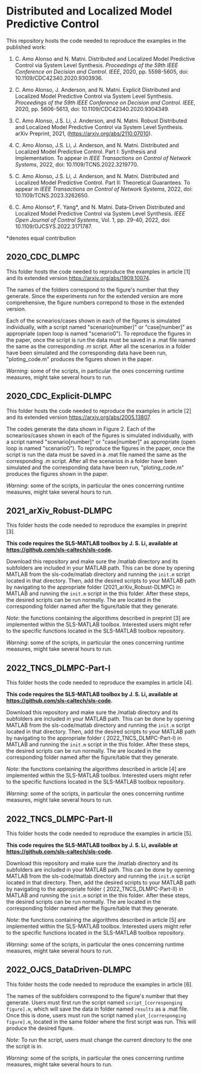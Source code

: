 # Distributed and Localized Model Predictive Control

This repository hosts the code needed to reproduce the examples in the published work:

1. C. Amo Alonso and N. Matni. Distributed and Localized Model Predictive Control via System Level Synthesis. _Proceedings of the 59th IEEE Conference on Decision and Control. IEEE_, 2020, pp. 5598-5605, doi: 10.1109/CDC42340.2020.9303936.

2. C. Amo Alonso, J. Anderson, and N. Matni. Explicit Distributed and Localized Model Predictive Control via System Level Synthesis. _Proceedings of the 59th IEEE Conference on Decision and Control. IEEE_, 2020, pp. 5606-5613, doi: 10.1109/CDC42340.2020.9304349.

3. C. Amo Alonso, J.S. Li, J. Anderson, and N. Matni. Robust Distributed and Localized Model Predictive Control via System Level Synthesis. arXiv Preprint, 2021, (https://arxiv.org/abs/2110.07010).

4. C. Amo Alonso, J.S. Li, J. Anderson, and N. Matni. Distributed and Localized Model Predictive Control. Part I: Synthesis and Implementation. To appear in _IEEE Transactions on Control of Network Systems_, 2022, doi: 10.1109/TCNS.2022.3219770.

5. C. Amo Alonso, J.S. Li, J. Anderson, and N. Matni. Distributed and Localized Model Predictive Control. Part II: Theoretical Guarantees. To appear in _IEEE Transactions on Control of Network Systems_, 2022, doi: 10.1109/TCNS.2023.3262650.

6. C. Amo Alonso*, F. Yang*, and N. Matni. Data-Driven Distributed and Localized Model Predictive Control via System Level Synthesis. _IEEE Open Journal of Control Systems_, Vol. 1, pp. 29-40, 2022, doi: 10.1109/OJCSYS.2022.3171787.

*denotes equal contribution

## 2020_CDC_DLMPC

This folder hosts the code needed to reproduce the examples in article [1] and its extended version https://arxiv.org/abs/1909.10074. 

The names of the folders correspond to the figure's number that they generate. Since the experiments run for the extended version are more comprehensive, the figure numbers correpond to those in the extended version. 

Each of the scnearios/cases shown in each of the figures is simulated individually, with a script named "scenario[number]" or "case[number]" as appropriate (open loop is named "scenario0"). To reproduce the figures in the paper, once the script is run the data must be saved in a .mat file named the same as the corresponding .m script. After all the scenarios in a folder have been simulated and the corresponding data have been run, "ploting_code.m" produces the figures shown in the paper.  

*Warning*: some of the scripts, in particular the ones concerning runtime measures, might take several hours to run.

## 2020_CDC_Explicit-DLMPC

This folder hosts the code needed to reproduce the examples in article [2] and its extended version https://arxiv.org/abs/2005.13807. 

The codes generate the data shown in Figure 2. Each of the scnearios/cases shown in each of the figures is simulated individually, with a script named "scenario[number]" or "case[number]" as appropriate (open loop is named "scenario0"). To reproduce the figures in the paper, once the script is run the data must be saved in a .mat file named the same as the corresponding .m script. After all the scenarios in a folder have been simulated and the corresponding data have been run, "ploting_code.m" produces the figures shown in the paper.  

*Warning*: some of the scripts, in particular the ones concerning runtime measures, might take several hours to run.

## 2021_arXiv_Robust-DLMPC

This folder hosts the code needed to reproduce the examples in preprint [3].

**This code requires the SLS-MATLAB toolbox by J. S. Li, available at https://github.com/sls-caltech/sls-code.** 

Download this repository and make sure the /matlab directory and its subfolders are included in your MATLAB path. This can be done by opening MATLAB from the sls-code/matlab directory and running the `init.m` script located in that directory. Then, add the desired scripts to your MATLAB path by navigating to the appropriate folder (2021_arXiv_Robust-DLMPC) in MATLAB and running the `init.m` script in the this folder. After these steps, the desired scripts can be run normally. The are located in the corresponding folder named after the figure/table that they generate. 

*Note*: the functions containing the algorithms described in preprint [3] are implemented within the SLS-MATLAB toolbox. Interested users might refer to the specific functions located in the SLS-MATLAB toolbox repository.

*Warning*: some of the scripts, in particular the ones concerning runtime measures, might take several hours to run.

## 2022_TNCS_DLMPC-Part-I

This folder hosts the code needed to reproduce the examples in article [4].

**This code requires the SLS-MATLAB toolbox by J. S. Li, available at https://github.com/sls-caltech/sls-code.** 

Download this repository and make sure the /matlab directory and its subfolders are included in your MATLAB path. This can be done by opening MATLAB from the sls-code/matlab directory and running the `init.m` script located in that directory. Then, add the desired scripts to your MATLAB path by navigating to the appropriate folder ( 2022_TNCS_DLMPC-Part-I) in MATLAB and running the `init.m` script in the this folder. After these steps, the desired scripts can be run normally. The are located in the corresponding folder named after the figure/table that they generate. 

*Note*: the functions containing the algorithms described in article [4] are implemented within the SLS-MATLAB toolbox. Interested users might refer to the specific functions located in the SLS-MATLAB toolbox repository.

*Warning*: some of the scripts, in particular the ones concerning runtime measures, might take several hours to run.

## 2022_TNCS_DLMPC-Part-II

This folder hosts the code needed to reproduce the examples in article [5].

**This code requires the SLS-MATLAB toolbox by J. S. Li, available at https://github.com/sls-caltech/sls-code.** 

Download this repository and make sure the /matlab directory and its subfolders are included in your MATLAB path. This can be done by opening MATLAB from the sls-code/matlab directory and running the `init.m` script located in that directory. Then, add the desired scripts to your MATLAB path by navigating to the appropriate folder ( 2022_TNCS_DLMPC-Part-II) in MATLAB and running the `init.m` script in the this folder. After these steps, the desired scripts can be run normally. The are located in the corresponding folder named after the figure/table that they generate. 

*Note*: the functions containing the algorithms described in article [5] are implemented within the SLS-MATLAB toolbox. Interested users might refer to the specific functions located in the SLS-MATLAB toolbox repository.

*Warning*: some of the scripts, in particular the ones concerning runtime measures, might take several hours to run.

## 2022_OJCS_DataDriven-DLMPC

This folder hosts the code needed to reproduce the examples in article [6].

The names of the subfolders correspond to the figure's number that they generate. Users must first run the script named `script_[corresponging figure].m`, which will save the data in folder named `results` as a .mat file. Once this is done, users must run the script named `plot_[corresponging figure].m`, located in the same folder where the first script was run. This will produce the desired figure. 

*Note*: To run the script, users must change the current directory to the one the script is in.

*Warning*: some of the scripts, in particular the ones concerning runtime measures, might take several hours to run.
